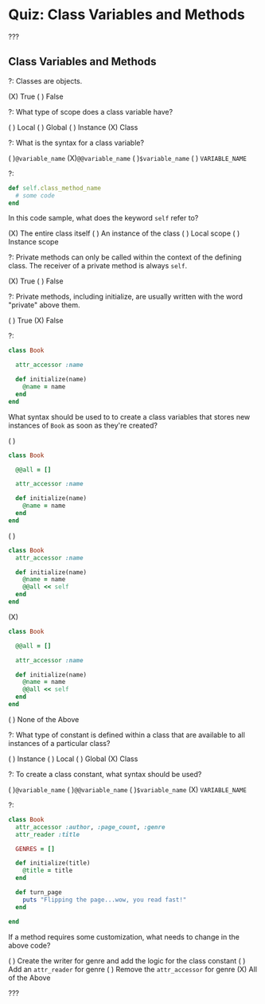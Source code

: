 # Quiz: Class Variables and Methods

???

## Class Variables and Methods

?: Classes are objects.

(X) True ( ) False

?: What type of scope does a class variable have?

( ) Local ( ) Global ( ) Instance (X) Class

?: What is the syntax for a class variable?

( )`@variable_name` (X)`@@variable_name` ( )`$variable_name` ( ) `VARIABLE_NAME`

?: 

```ruby
def self.class_method_name
  # some code
end
```

In this code sample, what does the keyword `self` refer to?

(X) The entire class itself  ( ) An instance of the class ( ) Local scope ( ) Instance scope

?: Private methods can only be called within the context of the defining class. The receiver of a private method is always `self`.

(X) True ( ) False

?: Private methods, including initialize, are usually written with the word "private" above them.

( ) True (X) False

?:

```ruby
class Book

  attr_accessor :name

  def initialize(name)
    @name = name
  end
end
```

What syntax should be used to to create a class variables that stores new instances of `Book` as soon as they're created?

( )
```ruby
class Book

  @@all = []

  attr_accessor :name

  def initialize(name)
    @name = name
  end
end
```
( )
```ruby
class Book
  attr_accessor :name

  def initialize(name)
    @name = name
    @@all << self
  end
end
```
(X)
```ruby
class Book

  @@all = []

  attr_accessor :name

  def initialize(name)
    @name = name
    @@all << self
  end
end
```
( ) None of the Above

?: What type of constant is defined within a class that are available to all instances of a particular class?

( ) Instance ( ) Local ( ) Global (X) Class

?: To create a class constant, what syntax should be used?

( )`@variable_name` ( )`@@variable_name` ( )`$variable_name` (X) `VARIABLE_NAME`

?: 
```ruby
class Book
  attr_accessor :author, :page_count, :genre
  attr_reader :title

  GENRES = []

  def initialize(title)
    @title = title
  end

  def turn_page
    puts "Flipping the page...wow, you read fast!"
  end

end
```

If a method requires some customization, what needs to change in the above code?

( ) Create the writer for genre and add the logic for the class constant ( ) Add an `attr_reader` for genre ( ) Remove the `attr_accessor` for genre (X) All of the Above

???
